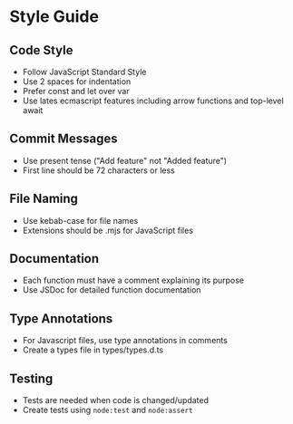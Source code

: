 # Style Guide

## Code Style

- Follow JavaScript Standard Style
- Use 2 spaces for indentation
- Prefer const and let over var
- Use lates ecmascript features including arrow functions and top-level await

## Commit Messages

- Use present tense ("Add feature" not "Added feature")
- First line should be 72 characters or less

## File Naming

- Use kebab-case for file names
- Extensions should be .mjs for JavaScript files

## Documentation

- Each function must have a comment explaining its purpose
- Use JSDoc for detailed function documentation

## Type Annotations

- For Javascript files, use type annotations in comments
- Create a types file in types/types.d.ts

## Testing

- Tests are needed when code is changed/updated
- Create tests using `node:test` and `node:assert`
